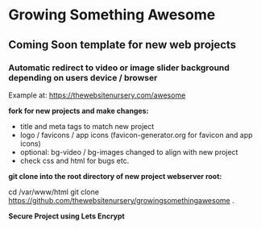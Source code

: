 # Growing Something Awesome

## Coming Soon template for new web projects
### Automatic redirect to video or image slider background depending on users device / browser

Example at: https://thewebsitenursery.com/awesome

__fork for new projects and make changes:__

* title and meta tags to match new project
* logo / favicons / app icons (favicon-generator.org for favicon and app icons)
* optional: bg-video / bg-images changed to align with new project
* check css and html for bugs etc.

__git clone into the root directory of new project webserver root:__

cd /var/www/html
git clone https://github.com/thewebsitenursery/growingsomethingawesome .

__Secure Project using Lets Encrypt__
